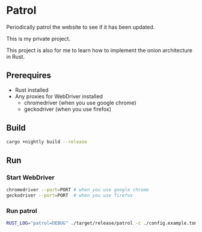 # Patrol

Periodically patrol the website to see if it has been updated.

This is my private project.

This project is also for me to learn how to implement the onion architecture in Rust.

## Prerequires

- Rust installed
- Any proxies for WebDriver installed
  - chromedriver (when you use google chrome)
  - geckodriver (when you use firefox)

## Build

```sh
cargo +nightly build --release
```

## Run

### Start WebDriver

```sh
chromedriver --port=PORT # when you use google chrome
geckodriver --port=PORT  # when you use firefox
```

### Run patrol

```sh
RUST_LOG="patrol=DEBUG" ./target/release/patrol -c ./config.example.toml -d ./data.toml -p PORT
```
